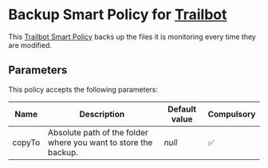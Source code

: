 # Backup Smart Policy for [Trailbot](https://trailbot.io)
This [Trailbot Smart Policy](https://github.com/trailbot/client/wiki/Smart-Policies) backs up the files it is monitoring every time they are modified.

## Parameters
This policy accepts the following parameters:

| Name   | Description                                                     | Default value | Compulsory |
|--------|-----------------------------------------------------------------|---------------|------------|
| copyTo | Absolute path of the folder where you want to store the backup. | _null_        | :white_check_mark:|
